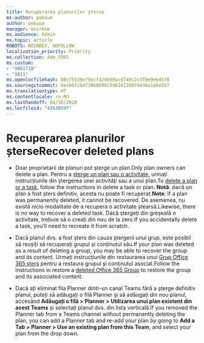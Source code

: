 ```yaml
---
title: Recuperarea planurilor șterse
ms.author: pebaum
author: pebaum
manager: mnirkhe
ms.audience: Admin
ms.topic: article
ROBOTS: NOINDEX, NOFOLLOW
localization_priority: Priority
ms.collection: Adm_O365
ms.custom:
- "9001718"
- "3811"
ms.openlocfilehash: 80cf5539e79ecf424b59ac4749c2cdf0e9e64578
ms.sourcegitcommit: 6ecb6fcbd738b8896c5d616130074438a1a6e357
ms.translationtype: HT
ms.contentlocale: ro-RO
ms.lasthandoff: 04/16/2020
ms.locfileid: "43530597"
---
```

# <a name="recover-deleted-plans"></a><span data-ttu-id="3b237-102">Recuperarea planurilor șterse</span><span class="sxs-lookup"><span data-stu-id="3b237-102">Recover deleted plans</span></span>

- <span data-ttu-id="3b237-103">Doar proprietarii de planuri pot șterge un plan.</span><span class="sxs-lookup"><span data-stu-id="3b237-103">Only plan owners can delete a plan.</span></span> <span data-ttu-id="3b237-104">Pentru a [șterge un plan sau o activitate](https://support.microsoft.com/ro-RO/office/delete-a-task-or-plan-39e10e78-13f0-446d-94cd-9e562648497a.), urmați instrucțiunile din ștergerea unei activități sau a unui plan.</span><span class="sxs-lookup"><span data-stu-id="3b237-104">To [delete a plan or a task](https://support.microsoft.com/ro-RO/office/delete-a-task-or-plan-39e10e78-13f0-446d-94cd-9e562648497a.), follow the instructions in delete a task or plan.</span></span>  <span data-ttu-id="3b237-105">**Notă**: dacă un plan a fost șters definitiv, acesta nu poate fi recuperat.</span><span class="sxs-lookup"><span data-stu-id="3b237-105">**Note**: If a plan was permanently deleted, it cannot be recovered.</span></span> <span data-ttu-id="3b237-106">De asemenea, nu există nicio modalitate de a recupera o activitate ștearsă.</span><span class="sxs-lookup"><span data-stu-id="3b237-106">Likewise, there is no way to recover a deleted task.</span></span> <span data-ttu-id="3b237-107">Dacă ștergeți din greșeală o activitate, trebuie să o creați din nou de la zero.</span><span class="sxs-lookup"><span data-stu-id="3b237-107">If you accidentally delete a task, you'll need to recreate it from scratch.</span></span>

- <span data-ttu-id="3b237-108">Dacă planul dvs. a fost șters din cauza ștergerii unui grup, este posibil să reușiți să recuperați grupul și conținutul său.</span><span class="sxs-lookup"><span data-stu-id="3b237-108">If your plan was deleted as a result of deleting a group, you may be able to recover the group and its content.</span></span> <span data-ttu-id="3b237-109">Urmați instrucțiunile din restaurarea unui [Grup Office 365 șters](https://docs.microsoft.com/microsoft-365/admin/create-groups/restore-deleted-group?view=o365-worldwide) pentru a restaura grupul și conținutul asociat.</span><span class="sxs-lookup"><span data-stu-id="3b237-109">Follow the instructions in restore a [deleted Office 365 Group](https://docs.microsoft.com/microsoft-365/admin/create-groups/restore-deleted-group?view=o365-worldwide) to restore the group and its associated content.</span></span>

- <span data-ttu-id="3b237-110">Dacă ați eliminat fila Planner dintr-un canal Teams fără a șterge definitiv planul, puteți să adăugați o filă Planner și să adăugați din nou planul, accesând **Adăugați o filă > Planner > Utilizarea unui plan existent din acest Teams** și selectați planul dvs. din lista verticală.</span><span class="sxs-lookup"><span data-stu-id="3b237-110">If you removed the Planner tab from a Teams channel without permanently deleting the plan, you can add a Planner tab and re-add your plan by going to **Add a Tab > Planner > Use an existing plan from this Team**, and select your plan from the drop down.</span></span>
